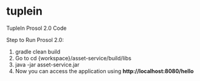 # tuplein
TupleIn Prosol 2.0 Code

Step to Run Prosol 2.0:
1.  gradle clean build
2.  Go to cd {workspace}/asset-service/build/libs
3.  java -jar asset-service.jar
4.  Now you can access the application using **http://localhost:8080/hello**
